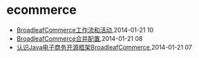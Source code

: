 # ecommerce
* [BroadleafCommerce工作流和活动](/2014/2014-01-21-broadleafcommerce-workflow-and-activity),2014-01-21 10
* [BroadleafCommerce合并配置](/2014/2014-01-21-broadleafcommerce-merge-config),2014-01-21 08
* [认识Java电子商务开源框架BroadleafCommerce](/2014/2014-01-21-about-broadleafcommerce),2014-01-21 07
